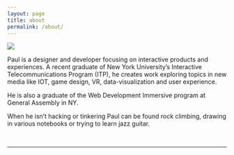 ```yaml
---
layout: page
title: about
permalink: /about/
---
```


<img class="col one left" src="/img/paul_hiam.png">


Paul is a designer and developer focusing on interactive products and experiences. A recent graduate of New York University’s Interactive Telecommunications Program (ITP), he creates work exploring topics in new media like IOT, game design, VR, data-visualization and user experience. 

He is also a graduate of the Web Development Immersive program at General Assembly in NY. 

When he isn’t hacking or tinkering Paul can be found rock climbing, drawing in various notebooks or trying to learn jazz guitar. 




<br/>
<hr/>
<br/>
<span class="contacticon center">
	<!-- <a href="mailto:pshiam@gmail.com"><i class="fa fa-envelope-square"></i></a> -->
	<a href="https://github.com/paulh1am" target="_blank"><i class="fa fa-github-square"></i></a>
	<a href="https://www.linkedin.com" target="_blank"><i class="fa fa-linkedin-square"></i></a>
	<a href="https://www.instagram.com/p_h1am/" target="_blank"><i class="fa fa-instagram"></i></a>
</span>

<!-- <div class="col three caption">
	You can even add a little note about which of these is the best way to reach you.
</div> -->

